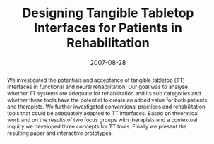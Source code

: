 ---
abstract: We investigated the potentials and acceptance of tangible tabletop (TT)
  interfaces in functional and neural rehabilitation. Our goal was to analyse whether
  TT systems are adequate for rehabilitation and its sub categories and whether these
  tools have the potential to create an added value for both patients and therapists.
  We further investigated conventional practices and rehabilitation tools that could
  be adequately adapted to TT interfaces. Based on theoretical work and on the results
  of two focus groups with therapists and a contextual inquiry we developed three
  concepts for TT tools. Finally we present the resulting paper and interactive prototypes.
authors:
- Michael Leitner
- Martin Tomitsch
- Thomas Költringer
- Karin Kappel
- Thomas Grechenig
date: '2007-08-28'
featured: false
publication_types:
- '0'
publishDate: '2007-08-28'
title: Designing Tangible Tabletop Interfaces for Patients in Rehabilitation
url_pdf: ''
---